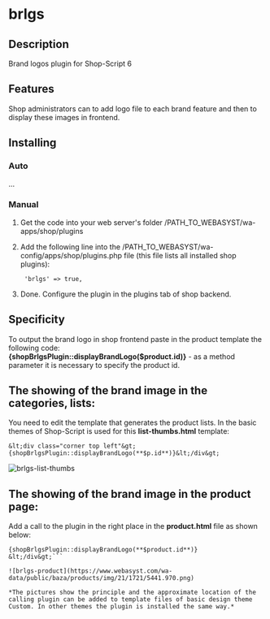 # brlgs

## Description
Brand logos plugin for Shop-Script 6

## Features
Shop administrators can to add logo file to each brand feature and then to display these images in frontend.

## Installing
### Auto
...

### Manual
1. Get the code into your web server's folder /PATH_TO_WEBASYST/wa-apps/shop/plugins

2. Add the following line into the /PATH_TO_WEBASYST/wa-config/apps/shop/plugins.php file (this file lists all installed shop plugins):

		'brlgs' => true,

3. Done. Configure the plugin in the plugins tab of shop backend.

## Specificity
To output the brand logo in shop frontend paste in the product template the following code:  
**{shopBrlgsPlugin::displayBrandLogo($product.id)}** - as a method parameter it is necessary to specify the product id.

## The showing of the brand image in the categories, lists:
You need to edit the template that generates the product lists. In the basic themes of Shop-Script is used for this **list-thumbs.html** template:

```&lt;div class="corner top left"&gt;{shopBrlgsPlugin::displayBrandLogo(**$p.id**)}&lt;/div&gt;```

![brlgs-list-thumbs](https://www.webasyst.com/wa-data/public/baza/products/img/21/1721/5440.970.png)

## The showing of the brand image in the product page:
Add a call to the plugin in the right place in the **product.html** file as shown below:

```&lt;div class="corner top left"&gt;  
{shopBrlgsPlugin::displayBrandLogo(**$product.id**)}  
&lt;/div&gt;```

![brlgs-product](https://www.webasyst.com/wa-data/public/baza/products/img/21/1721/5441.970.png)

*The pictures show the principle and the approximate location of the calling plugin can be added to template files of basic design theme Custom. In other themes the plugin is installed the same way.*